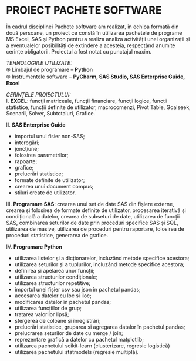 # PROIECT PACHETE SOFTWARE

În cadrul disciplinei Pachete software am realizat, în echipa formată din două persoane, un proiect ce constă în utilizarea pachetele de programe MS Excel, SAS și Python pentru a realiza analiza activității unei organizații și a eventualelor posibilități de extindere a acesteia, respectând anumite cerințe obligatorii. Proiectul a fost notat cu punctajul maxim.

*TEHNOLOGIILE UTILIZATE:*  <br />
֍ Limbajul de programare – **Python** <br />
֍ Instrumentele software – **PyCharm, SAS Studio, SAS Enterprise Guide, Excel** <br />

*CERINȚELE PROIECTULUI:* <br />
I. **EXCEL**: funcţii matriceale, funcţii financiare, funcţii logice, funcții statistice, funcţii definite de utilizator, macrocomenzi, Pivot Table, Goalseek, Scenarii, Solver, Subtotaluri, Grafice.

II. **SAS Enterprise Guide**
-	importul unui fisier non-SAS; 
-	interogări;
-	joncţiune;
-	folosirea parametrilor;
-	rapoarte;
-	grafice;
-	prelucrări statistice;
-	formate definite de utilizator;
-	crearea unui document compus;
-	stiluri create de utilizator.

III. **Programare SAS**: crearea unui set de date SAS din fișiere externe, crearea și folosirea de formate definite de utilizator, procesarea iterativă și condițională a datelor, crearea de subseturi de date, utilizarea de funcții SAS, combinarea seturilor de date prin proceduri specifice SAS și SQL, utilizarea de masive, utilizarea de proceduri pentru raportare, folosirea de proceduri statistice, generarea de grafice.

IV. **Programare Python**
-	utilizarea listelor și a dicționarelor, incluzând metode specifice acestora;
-	utilizarea seturilor și a tuplurilor, incluzând metode specifice acestora;
-	definirea și apelarea unor funcții;
-	utilizarea structurilor condiționale;
-	utilizarea structurilor repetitive;
-	importul unei fișier csv sau json în pachetul pandas;
-	accesarea datelor cu loc și iloc;
-	modificarea datelor în pachetul pandas;
-	utilizarea funcțiilor de grup;
-	tratarea valorilor lipsă;
-	ștergerea de coloane și înregistrări;
-	prelucrări statistice, gruparea și agregarea datalor în pachetul pandas;
-	prelucrarea seturilor de date cu merge / join;
-	reprezentare grafică a datelor cu pachetul matplotlib;
-	utilizarea pachetului scikit-learn (clusterizare, regresie logistică)
-	utilizarea pachetului statmodels (regresie multiplă).


